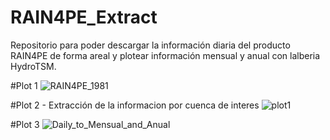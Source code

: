 # RAIN4PE_Extract
Repositorio para poder descargar la información diaria del producto RAIN4PE de forma areal y plotear información mensual y anual
con lalberia HydroTSM.


#Plot 1
![RAIN4PE_1981](https://user-images.githubusercontent.com/94501911/149381091-dd3aa0f9-b67d-424e-94e1-8f5319e31346.png)

#Plot 2 - Extracción de la informacion por cuenca de interes
![plot1](https://user-images.githubusercontent.com/94501911/149381006-7a3cdd94-ad6b-4e18-9038-afd44e322a3a.png)

#Plot 3
![Daily_to_Mensual_and_Anual](https://user-images.githubusercontent.com/94501911/149381129-d7f991b5-151a-4a3f-a270-1bbf3957207c.png)
